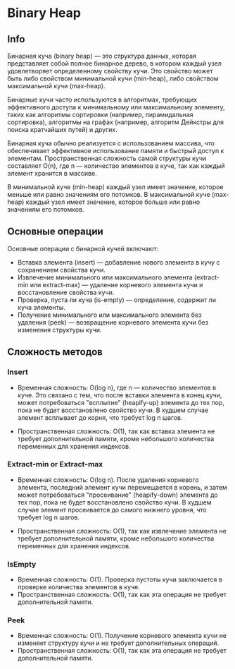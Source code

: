 # Binary Heap


## Info
Бинарная куча (binary heap) — это структура данных, которая представляет собой полное бинарное дерево, 
в котором каждый узел удовлетворяет определенному свойству кучи. Это свойство может быть либо свойством минимальной кучи (min-heap), 
либо свойством максимальной кучи (max-heap).

Бинарные кучи часто используются в алгоритмах, требующих эффективного доступа к минимальному или максимальному элементу, 
таких как алгоритмы сортировки (например, пирамидальная сортировка), 
алгоритмы на графах (например, алгоритм Дейкстры для поиска кратчайших путей) и других.

Бинарная куча обычно реализуется с использованием массива, что обеспечивает эффективное использование памяти и быстрый доступ к элементам. 
Пространственная сложность самой структуры кучи составляет O(n), где n — количество элементов в куче, так как каждый элемент хранится в массиве.

В минимальной куче (min-heap) каждый узел имеет значение, которое меньше или равно значениям его потомков. 
В максимальной куче (max-heap) каждый узел имеет значение, которое больше или равно значениям его потомков.


## Основные операции
Основные операции с бинарной кучей включают:
- Вставка элемента (insert) — добавление нового элемента в кучу с сохранением свойства кучи.
- Извлечение минимального или максимального элемента (extract-min или extract-max) — удаление корневого элемента кучи и восстановление свойства кучи.
- Проверка, пуста ли куча (is-empty) — определение, содержит ли куча элементы.
- Получение минимального или максимального элемента без удаления (peek) — возвращение корневого элемента кучи без изменения структуры кучи.


## Сложность методов
### Insert
- Временная сложность: O(log n), где n — количество элементов в куче. Это связано с тем, что после вставки элемента в конец кучи, 
может потребоваться "всплытие" (heapify-up) элемента до тех пор, пока не будет восстановлено свойство кучи. 
В худшем случае элемент всплывает до корня, что требует log n шагов.

- Пространственная сложность: O(1), так как вставка элемента не требует дополнительной памяти, 
кроме небольшого количества переменных для хранения индексов.


### Extract-min or Extract-max
- Временная сложность: O(log n). После удаления корневого элемента, последний элемент кучи перемещается в корень, 
и затем может потребоваться "просеивание" (heapify-down) элемента до тех пор, пока не будет восстановлено свойство кучи. 
В худшем случае элемент просеивается до самого нижнего уровня, что требует log n шагов.

- Пространственная сложность: O(1), так как извлечение элемента не требует дополнительной памяти, 
кроме небольшого количества переменных для хранения индексов.


### IsEmpty
- Временная сложность: O(1). Проверка пустоты кучи заключается в проверке количества элементов в куче.
- Пространственная сложность: O(1), так как эта операция не требует дополнительной памяти.

### Peek
- Временная сложность: O(1). Получение корневого элемента кучи не изменяет структуру кучи и не требует дополнительных операций.
- Пространственная сложность: O(1), так как эта операция не требует дополнительной памяти.